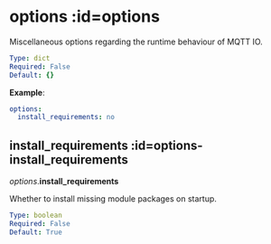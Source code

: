 # options :id=options

Miscellaneous options regarding the runtime behaviour of MQTT IO.

```yaml
Type: dict
Required: False
Default: {}
```

**Example**:

```yaml
options:
  install_requirements: no
```

## install_requirements :id=options-install_requirements

*options*.**install_requirements**

Whether to install missing module packages on startup.

```yaml
Type: boolean
Required: False
Default: True
```

